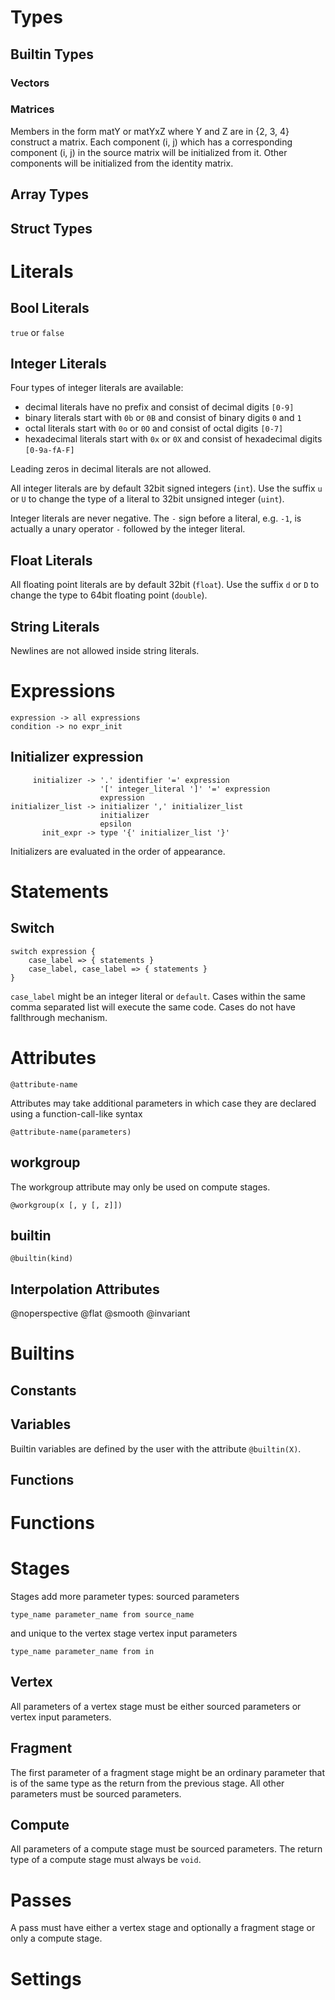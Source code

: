# Types

## Builtin Types
### Vectors
### Matrices
Members in the form matY or matYxZ where Y and Z are in {2, 3, 4} construct a matrix. Each component (i, j) which has a corresponding component (i, j) in the source matrix will be initialized from it. Other components will be initialized from the identity matrix.

## Array Types

## Struct Types

# Literals
## Bool Literals
`true` or `false`
## Integer Literals
Four types of integer literals are available:
 - decimal literals have no prefix and consist of decimal digits `[0-9]`
 - binary literals start with `0b` or `0B` and consist of binary digits `0` and `1`
 - octal literals start with `0o` or `0O` and consist of octal digits `[0-7]`
 - hexadecimal literals start with `0x` or `0X` and consist of hexadecimal digits `[0-9a-fA-F]`

Leading zeros in decimal literals are not allowed.

All integer literals are by default 32bit signed integers (`int`). Use the suffix `u` or `U` to change the type of a literal to 32bit unsigned integer (`uint`).

Integer literals are never negative. The `-` sign before a literal, e.g. `-1`, is actually a unary operator `-` followed by the integer literal.

## Float Literals
All floating point literals are by default 32bit (`float`). Use the suffix `d` or `D` to change the type to 64bit floating point (`double`).

## String Literals
Newlines are not allowed inside string literals.

# Expressions
```
expression -> all expressions
condition -> no expr_init
```

## Initializer expression
```
     initializer -> '.' identifier '=' expression
                    '[' integer_literal ']' '=' expression
                    expression
initializer_list -> initializer ',' initializer_list
                    initializer
                    epsilon
       init_expr -> type '{' initializer_list '}'
```

Initializers are evaluated in the order of appearance.

# Statements
## Switch
```
switch expression {
    case_label => { statements }
    case_label, case_label => { statements }
}
```
`case_label` might be an integer literal or `default`.
Cases within the same comma separated list will execute the same code. Cases do not have fallthrough mechanism.

# Attributes
```
@attribute-name
```

Attributes may take additional parameters in which case they are declared using a function-call-like syntax
```
@attribute-name(parameters)
```

## workgroup
The workgroup attribute may only be used on compute stages.
```
@workgroup(x [, y [, z]])
```

## builtin
```
@builtin(kind)
```

## Interpolation Attributes
@noperspective
@flat
@smooth
@invariant

# Builtins
## Constants

## Variables
Builtin variables are defined by the user with the attribute `@builtin(X)`.

## Functions


# Functions


# Stages
Stages add more parameter types:
sourced parameters
```
type_name parameter_name from source_name
```
and unique to the vertex stage vertex input parameters
```
type_name parameter_name from in
```

## Vertex
All parameters of a vertex stage must be either sourced parameters or vertex input parameters.
## Fragment
The first parameter of a fragment stage might be an ordinary parameter that is of the same type as the return from the previous stage.
All other parameters must be sourced parameters.
## Compute
All parameters of a compute stage must be sourced parameters.
The return type of a compute stage must always be `void`.

# Passes
A pass must have either a vertex stage and optionally a fragment stage or only a compute stage.

# Settings
